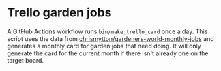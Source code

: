 # Trello garden jobs

A GitHub Actions workflow runs `bin/make_trello_card` once a day. This script uses the data from [chrismytton/gardeners-world-monthly-jobs](https://github.com/chrismytton/gardeners-world-monthly-jobs) and generates a monthly card for garden jobs that need doing. It will only generate the card for the current month if there isn't already one on the target board.
